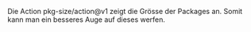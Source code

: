 Die Action pkg-size/action@v1 zeigt die Grösse der Packages an. Somit kann man ein besseres Auge auf dieses werfen.
